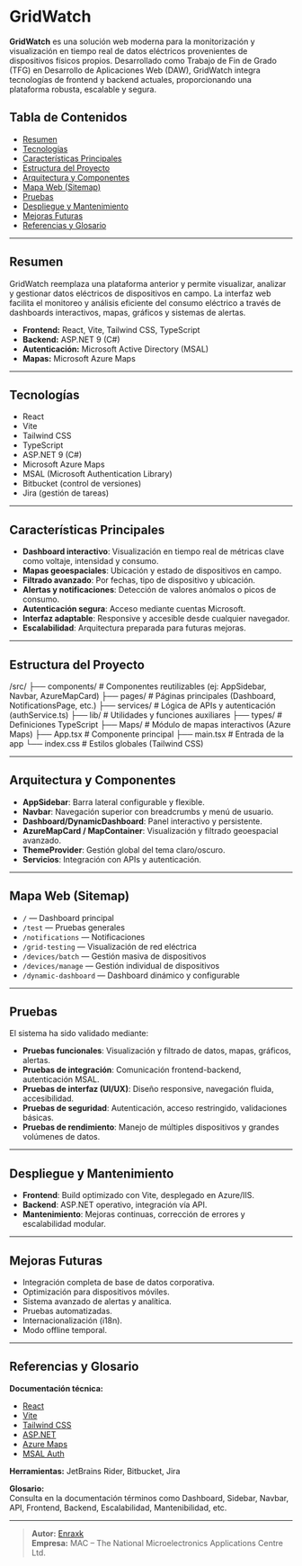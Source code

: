 # GridWatch

**GridWatch** es una solución web moderna para la monitorización y visualización en tiempo real de datos eléctricos provenientes de dispositivos físicos propios. Desarrollado como Trabajo de Fin de Grado (TFG) en Desarrollo de Aplicaciones Web (DAW), GridWatch integra tecnologías de frontend y backend actuales, proporcionando una plataforma robusta, escalable y segura.

## Tabla de Contenidos

- [Resumen](#resumen)
- [Tecnologías](#tecnologías)
- [Características Principales](#características-principales)
- [Estructura del Proyecto](#estructura-del-proyecto)
- [Arquitectura y Componentes](#arquitectura-y-componentes)
- [Mapa Web (Sitemap)](#mapa-web-sitemap)
- [Pruebas](#pruebas)
- [Despliegue y Mantenimiento](#despliegue-y-mantenimiento)
- [Mejoras Futuras](#mejoras-futuras)
- [Referencias y Glosario](#referencias-y-glosario)

---

## Resumen

GridWatch reemplaza una plataforma anterior y permite visualizar, analizar y gestionar datos eléctricos de dispositivos en campo. La interfaz web facilita el monitoreo y análisis eficiente del consumo eléctrico a través de dashboards interactivos, mapas, gráficos y sistemas de alertas.

- **Frontend:** React, Vite, Tailwind CSS, TypeScript
- **Backend:** ASP.NET 9 (C#)
- **Autenticación:** Microsoft Active Directory (MSAL)
- **Mapas:** Microsoft Azure Maps

---

## Tecnologías

- React
- Vite
- Tailwind CSS
- TypeScript
- ASP.NET 9 (C#)
- Microsoft Azure Maps
- MSAL (Microsoft Authentication Library)
- Bitbucket (control de versiones)
- Jira (gestión de tareas)

---

## Características Principales

- **Dashboard interactivo**: Visualización en tiempo real de métricas clave como voltaje, intensidad y consumo.
- **Mapas geoespaciales**: Ubicación y estado de dispositivos en campo.
- **Filtrado avanzado**: Por fechas, tipo de dispositivo y ubicación.
- **Alertas y notificaciones**: Detección de valores anómalos o picos de consumo.
- **Autenticación segura**: Acceso mediante cuentas Microsoft.
- **Interfaz adaptable**: Responsive y accesible desde cualquier navegador.
- **Escalabilidad**: Arquitectura preparada para futuras mejoras.

---

## Estructura del Proyecto
/src/ ├── components/ # Componentes reutilizables (ej: AppSidebar, Navbar, AzureMapCard) 
├── pages/ # Páginas principales (Dashboard, NotificationsPage, etc.) 
├── services/ # Lógica de APIs y autenticación (authService.ts) 
├── lib/ # Utilidades y funciones auxiliares 
├── types/ # Definiciones TypeScript 
├── Maps/ # Módulo de mapas interactivos (Azure Maps) 
├── App.tsx # Componente principal 
├── main.tsx # Entrada de la app 
└── index.css # Estilos globales (Tailwind CSS)

---

## Arquitectura y Componentes

- **AppSidebar**: Barra lateral configurable y flexible.
- **Navbar**: Navegación superior con breadcrumbs y menú de usuario.
- **Dashboard/DynamicDashboard**: Panel interactivo y persistente.
- **AzureMapCard / MapContainer**: Visualización y filtrado geoespacial avanzado.
- **ThemeProvider**: Gestión global del tema claro/oscuro.
- **Servicios**: Integración con APIs y autenticación.

---

## Mapa Web (Sitemap)

- `/` — Dashboard principal
- `/test` — Pruebas generales
- `/notifications` — Notificaciones
- `/grid-testing` — Visualización de red eléctrica
- `/devices/batch` — Gestión masiva de dispositivos
- `/devices/manage` — Gestión individual de dispositivos
- `/dynamic-dashboard` — Dashboard dinámico y configurable

---

## Pruebas

El sistema ha sido validado mediante:

- **Pruebas funcionales**: Visualización y filtrado de datos, mapas, gráficos, alertas.
- **Pruebas de integración**: Comunicación frontend-backend, autenticación MSAL.
- **Pruebas de interfaz (UI/UX)**: Diseño responsive, navegación fluida, accesibilidad.
- **Pruebas de seguridad**: Autenticación, acceso restringido, validaciones básicas.
- **Pruebas de rendimiento**: Manejo de múltiples dispositivos y grandes volúmenes de datos.

---

## Despliegue y Mantenimiento

- **Frontend**: Build optimizado con Vite, desplegado en Azure/IIS.
- **Backend**: ASP.NET operativo, integración vía API.
- **Mantenimiento**: Mejoras continuas, corrección de errores y escalabilidad modular.

---

## Mejoras Futuras

- Integración completa de base de datos corporativa.
- Optimización para dispositivos móviles.
- Sistema avanzado de alertas y analítica.
- Pruebas automatizadas.
- Internacionalización (i18n).
- Modo offline temporal.

---

## Referencias y Glosario

**Documentación técnica:**
- [React](https://react.dev/)
- [Vite](https://vitejs.dev/)
- [Tailwind CSS](https://tailwindcss.com/)
- [ASP.NET](https://learn.microsoft.com/en-us/aspnet/core/?view=aspnetcore-9.0)
- [Azure Maps](https://azure.microsoft.com/en-us/products/azure-maps/)
- [MSAL Auth](https://docs.microsoft.com/en-us/azure/active-directory/develop/msal-overview)

**Herramientas:** JetBrains Rider, Bitbucket, Jira

**Glosario:**  
Consulta en la documentación términos como Dashboard, Sidebar, Navbar, API, Frontend, Backend, Escalabilidad, Mantenibilidad, etc.

---

> **Autor:** [Enraxk](https://github.com/Enraxk)  
> **Empresa:** MAC – The National Microelectronics Applications Centre Ltd.

